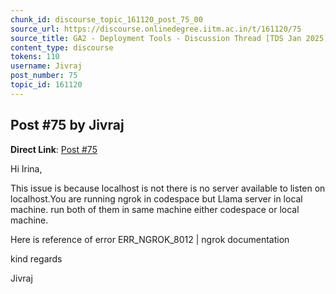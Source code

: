 ```yaml
---
chunk_id: discourse_topic_161120_post_75_00
source_url: https://discourse.onlinedegree.iitm.ac.in/t/161120/75
source_title: GA2 - Deployment Tools - Discussion Thread [TDS Jan 2025]
content_type: discourse
tokens: 110
username: Jivraj
post_number: 75
topic_id: 161120
---
```


## Post #75 by Jivraj

**Direct Link**: [Post #75](https://discourse.onlinedegree.iitm.ac.in/t/161120/75)

Hi Irina,

This issue is because localhost is not there is no server available to listen on localhost.You are running ngrok in codespace but Llama server in local machine. run both of them in same machine either codespace or local machine.

Here is reference of error ERR_NGROK_8012 | ngrok documentation

kind regards

Jivraj

